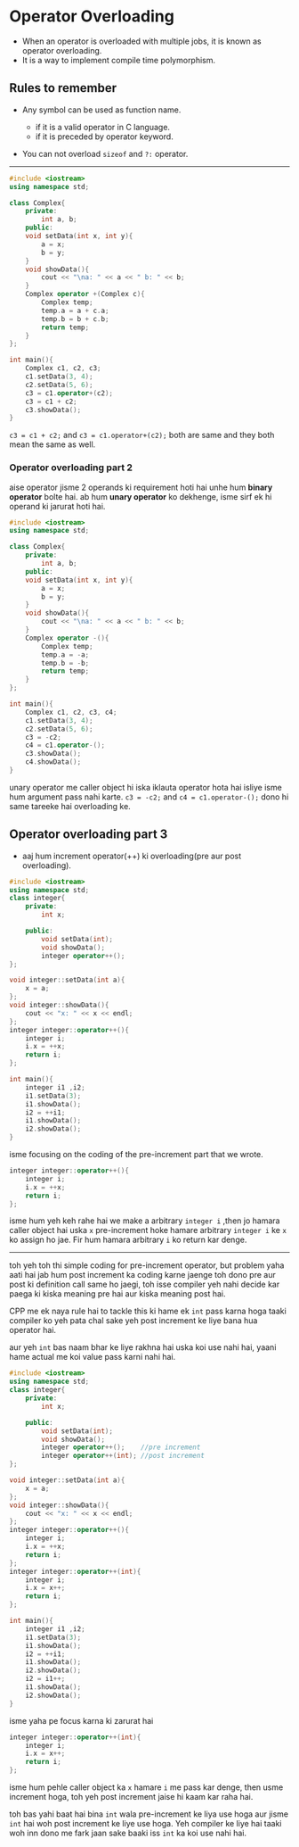 # Operator Overloading

- When an operator is overloaded with multiple jobs, it is known as operator overloading.
- It is a way to implement compile time polymorphism.

## Rules to remember

- Any symbol can be used as function name.

  - if it is a valid operator in C language.
  - if it is preceded by operator keyword.

- You can not overload `sizeof` and `?:` operator.

---

```cpp
#include <iostream>
using namespace std;

class Complex{
    private:
        int a, b;
    public:
    void setData(int x, int y){
        a = x;
        b = y;
    }
    void showData(){
        cout << "\na: " << a << " b: " << b;
    }
    Complex operator +(Complex c){
        Complex temp;
        temp.a = a + c.a;
        temp.b = b + c.b;
        return temp;
    }
};

int main(){
    Complex c1, c2, c3;
    c1.setData(3, 4);
    c2.setData(5, 6);
    c3 = c1.operator+(c2);
    c3 = c1 + c2;
    c3.showData();
}
```

`c3 = c1 + c2;` and `c3 = c1.operator+(c2);` both are same and they both mean the same as well.

### Operator overloading part 2

aise operator jisme 2 operands ki requirement hoti hai unhe hum **binary operator** bolte hai. ab hum **unary operator** ko dekhenge, isme sirf ek hi operand ki jarurat hoti hai.

```cpp
#include <iostream>
using namespace std;

class Complex{
    private:
        int a, b;
    public:
    void setData(int x, int y){
        a = x;
        b = y;
    }
    void showData(){
        cout << "\na: " << a << " b: " << b;
    }
    Complex operator -(){
        Complex temp;
        temp.a = -a;
        temp.b = -b;
        return temp;
    }
};

int main(){
    Complex c1, c2, c3, c4;
    c1.setData(3, 4);
    c2.setData(5, 6);
    c3 = -c2;
    c4 = c1.operator-();
    c3.showData();
    c4.showData();
}
```

unary operator me caller object hi iska iklauta operator hota hai isliye isme hum argument pass nahi karte.
`c3 = -c2;` and `c4 = c1.operator-();` dono hi same tareeke hai overloading ke.

## Operator overloading part 3

- aaj hum increment operator(++) ki overloading(pre aur post overloading).

```cpp
#include <iostream>
using namespace std;
class integer{
    private:
        int x;

    public:
        void setData(int);
        void showData();
        integer operator++();
};

void integer::setData(int a){
    x = a;
};
void integer::showData(){
    cout << "x: " << x << endl;
};
integer integer::operator++(){
    integer i;
    i.x = ++x;
    return i;
};

int main(){
    integer i1 ,i2;
    i1.setData(3);
    i1.showData();
    i2 = ++i1;
    i1.showData();
    i2.showData();
}
```

isme focusing on the coding of the pre-increment part that we wrote.

```cpp
integer integer::operator++(){
    integer i;
    i.x = ++x;
    return i;
};
```

isme hum yeh keh rahe hai we make a arbitrary `integer i` ,then jo hamara caller object hai uska `x` pre-increment hoke hamare arbitrary `integer i` ke `x` ko assign ho jae. Fir hum hamara arbitrary `i` ko return kar denge.

---

toh yeh toh thi simple coding for pre-increment operator, but problem yaha aati hai jab hum post increment ka coding karne jaenge toh dono pre aur post ki definition call same ho jaegi, toh isse compiler yeh nahi decide kar paega ki kiska meaning pre hai aur kiska meaning post hai.

CPP me ek naya rule hai to tackle this ki hame ek `int` pass karna hoga taaki compiler ko yeh pata chal sake yeh post increment ke liye bana hua operator hai.

aur yeh `int` bas naam bhar ke liye rakhna hai uska koi use nahi hai, yaani hame actual me koi value pass karni nahi hai.

```cpp
#include <iostream>
using namespace std;
class integer{
    private:
        int x;

    public:
        void setData(int);
        void showData();
        integer operator++();    //pre increment
        integer operator++(int); //post increment
};

void integer::setData(int a){
    x = a;
};
void integer::showData(){
    cout << "x: " << x << endl;
};
integer integer::operator++(){
    integer i;
    i.x = ++x;
    return i;
};
integer integer::operator++(int){
    integer i;
    i.x = x++;
    return i;
};

int main(){
    integer i1 ,i2;
    i1.setData(3);
    i1.showData();
    i2 = ++i1;
    i1.showData();
    i2.showData();
    i2 = i1++;
    i1.showData();
    i2.showData();
}
```

isme yaha pe focus karna ki zarurat hai

```cpp
integer integer::operator++(int){
    integer i;
    i.x = x++;
    return i;
};
```

isme hum pehle caller object ka `x` hamare `i` me pass kar denge, then usme increment hoga, toh yeh post increment jaise hi kaam kar raha hai.

toh bas yahi baat hai bina `int` wala pre-increment ke liya use hoga aur jisme `int` hai woh post increment ke liye use hoga. Yeh compiler ke liye hai taaki woh inn dono me fark jaan sake baaki iss `int` ka koi use nahi hai.
